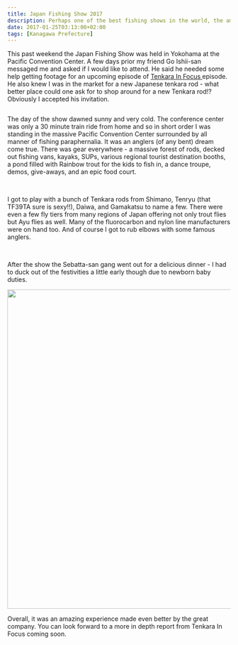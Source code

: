 ```yaml
---
title: Japan Fishing Show 2017
description: Perhaps one of the best fishing shows in the world, the amount of gear at the Japan Fishing Show is staggering...
date: 2017-01-25T03:13:00+02:00
tags: [Kanagawa Prefecture]
---
```

<div class=“text-lg m-2”>
<p class="mb-2">This past weekend the Japan Fishing Show was held in Yokohama at the Pacific Convention Center. A few days prior my friend Go Ishii-san messaged me and asked if I would like to attend. He said he needed some help getting footage for an upcoming episode of <a href="https://www.facebook.com/groups/TenkaraInFocus/" target="_blank" rel="noopener noreferrer" class="text-red-500 hover:bg-red-500 hover:text-white">Tenkara In Focus </a>episode. He also knew I was in the market for a new Japanese tenkara rod - what better place could one ask for to shop around for a new Tenkara rod!? Obviously I accepted his invitation.</p>

<img class="w-8/12 rounded-lg shadow-lg mx-auto" src="" alt="" />

<p class="mt-2 mb-2">The day of the show dawned sunny and very cold. The conference center was only a 30 minute train ride from home and so in short order I was standing in the massive Pacific Convention Center surrounded by all manner of fishing paraphernalia. It was an anglers (of any bent) dream come true. There was gear everywhere - a massive forest of rods, decked out fishing vans, kayaks, SUPs, various regional tourist destination booths, a pond filled with Rainbow trout for the kids to fish in, a dance troupe, demos, give-aways, and an epic food court.</p>

<img class="w-8/12 rounded-lg shadow-lg mx-auto" src="" alt="" />

<img class="w-8/12 rounded-lg shadow-lg mx-auto" src="" alt="" />

<p class="mt-2 mb-2">I got to play with a bunch of Tenkara rods from Shimano, Tenryu (that TF39TA sure is sexy!!), Daiwa, and Gamakatsu to name a few. There were even a few fly tiers from many regions of Japan offering not only trout flies but Ayu flies as well. Many of the fluorocarbon and nylon line manufacturers were on hand too. And of course I got to rub elbows with some famous anglers.</p>

<img class="w-8/12 rounded-lg shadow-lg mx-auto" src="" alt="" />

<img class="w-8/12 rounded-lg shadow-lg mx-auto" src="" alt="" />

<p class="mt-2 mb-2">After the show the Sebatta-san gang went out for a delicious dinner - I had to duck out of the festivities a little early though due to newborn baby duties.</p>

<img class="w-8/12 rounded-lg shadow-lg mx-auto" src="" alt="" />

<img class="size-full wp-image-4665 aligncenter" src="http://104.248.67.90/wp-content/uploads/2017/01/japan-fishing-show-yokohama-pacific-convention-center-sebatasan-gang.jpg" alt="" width="960" height="720" data-id="4665" />

<p class="mt-2 mb-2">Overall, it was an amazing experience made even better by the great company. You can look forward to a more in depth report from Tenkara In Focus coming soon.</p>

<img class="w-8/12 rounded-lg shadow-lg mx-auto" src="" alt="" />
</div>